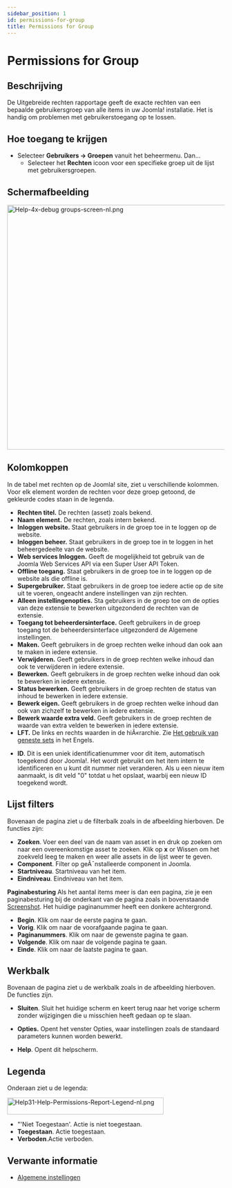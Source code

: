 ```yaml
---
sidebar_position: 1
id: permissions-for-group
title: Permissions for Group
---
```

# Permissions for Group
## Beschrijving

De Uitgebreide rechten rapportage geeft de exacte rechten van een
bepaalde gebruikersgroep van alle items in uw Joomla! installatie. Het
is handig om problemen met gebruikerstoegang op te lossen.

## Hoe toegang te krijgen

- Selecteer **Gebruikers **→** Groepen** vanuit het beheermenu. Dan...
  - Selecteer het **Rechten** icoon voor een specifieke groep uit de
    lijst met gebruikersgroepen.

## Schermafbeelding

<img
src="https://docs.joomla.org/images/thumb/7/7e/Help-4x-debug_groups-screen-nl.png/800px-Help-4x-debug_groups-screen-nl.png"
decoding="async"
srcset="https://docs.joomla.org/images/thumb/7/7e/Help-4x-debug_groups-screen-nl.png/1200px-Help-4x-debug_groups-screen-nl.png 1.5x, https://docs.joomla.org/images/7/7e/Help-4x-debug_groups-screen-nl.png 2x"
data-file-width="1285" data-file-height="910" width="800" height="567"
alt="Help-4x-debug groups-screen-nl.png" />

## Kolomkoppen

In de tabel met rechten op de Joomla! site, ziet u verschillende
kolommen. Voor elk element worden de rechten voor deze groep getoond, de
gekleurde codes staan in de legenda.

- **Rechten titel.** De rechten (asset) zoals bekend.
- **Naam element.** De rechten, zoals intern bekend.
- **Inloggen website.** Staat gebruikers in de groep toe in te loggen op
  de website.
- **Inloggen beheer.** Staat gebruikers in de groep toe in te loggen in
  het beheergedeelte van de website.
- **Web services Inloggen.** Geeft de mogelijkheid tot gebruik van de
  Joomla Web Services API via een Super User API Token.
- **Offline toegang.** Staat gebruikers in de groep toe in te loggen op
  de website als die offline is.
- **Supergebruiker.** Staat gebruikers in de groep toe iedere actie op
  de site uit te voeren, ongeacht andere instellingen van zijn rechten.
- **Alleen instellingenopties.** Sta gebruikers in de groep toe om de
  opties van deze extensie te bewerken uitgezonderd de rechten van de
  extensie.
- **Toegang tot beheerdersinterface.** Geeft gebruikers in de groep
  toegang tot de beheerdersinterface uitgezonderd de Algemene
  instellingen.
- **Maken.** Geeft gebruikers in de groep rechten welke inhoud dan ook
  aan te maken in iedere extensie.
- **Verwijderen.** Geeft gebruikers in de groep rechten welke inhoud dan
  ook te verwijderen in iedere extensie.
- **Bewerken.** Geeft gebruikers in de groep rechten welke inhoud dan
  ook te bewerken in iedere extensie.
- **Status bewerken.** Geeft gebruikers in de groep rechten de status
  van inhoud te bewerken in iedere extensie.
- **Bewerk eigen.** Geeft gebruikers in de groep rechten welke inhoud
  dan ook van zichzelf te bewerken in iedere extensie.
- **Bewerk waarde extra veld.** Geeft gebruikers in de groep rechten de
  waarde van extra velden te bewerken in iedere extensie.
- **LFT.** De links en rechts waarden in de hiÃ«rarchie. Zie [Het
  gebruik van geneste
  sets](https://docs.joomla.org/Using_nested_sets "Using nested sets")
  in het Engels.

<!-- -->

- **ID**. Dit is een uniek identificatienummer voor dit item,
  automatisch toegekend door Joomla!. Het wordt gebruikt om het item
  intern te identificeren en u kunt dit nummer niet veranderen. Als u
  een nieuw item aanmaakt, is dit veld "0" totdat u het opslaat, waarbij
  een nieuw ID toegekend wordt.

## Lijst filters

Bovenaan de pagina ziet u de filterbalk zoals in de afbeelding
hierboven. De functies zijn:

- **Zoeken**. Voer een deel van de naam van asset in en druk op zoeken
  om naar een overeenkomstige asset te zoeken. Klik op **x** or Wissen
  om het zoekveld leeg te maken en weer alle assets in de lijst weer te
  geven.
- **Component**. Filter op geÃ¯nstalleerde component in Joomla.
- **Startniveau**. Startniveau van het item.
- **Eindniveau**. Eindniveau van het item.

**Paginabesturing** Als het aantal items meer is dan een pagina, zie je
een paginabesturing bij de onderkant van de pagina zoals in bovenstaande
[Screenshot](#screenshot). Het huidige paginanummer heeft een donkere
achtergrond.

- **Begin**. Klik om naar de eerste pagina te gaan.
- **Vorig**. Klik om naar de voorafgaande pagina te gaan.
- **Paginanummers**. Klik om naar de gewenste pagina te gaan.
- **Volgende**. Klik om naar de volgende pagina te gaan.
- **Einde**. Klik om naar de laatste pagina te gaan.

## Werkbalk

Bovenaan de pagina ziet u de werkbalk zoals in de afbeelding hierboven.
De functies zijn.

- **Sluiten**. Sluit het huidige scherm en keert terug naar het vorige
  scherm zonder wijzigingen die u misschien heeft gedaan op te slaan.

<!-- -->

- **Opties.** Opent het venster Opties, waar instellingen zoals de
  standaard parameters kunnen worden bewerkt.

<!-- -->

- **Help**. Opent dit helpscherm.

## Legenda

Onderaan ziet u de legenda:

<img
src="https://docs.joomla.org/images/8/84/Help31-Help-Permissions-Report-Legend-nl.png"
decoding="async" data-file-width="362" data-file-height="39" width="362"
height="39" alt="Help31-Help-Permissions-Report-Legend-nl.png" />

- "'Niet Toegestaan'. Actie is niet toegestaan.
- **Toegestaan**. Actie toegestaan.
- **Verboden**.Actie verboden.

## Verwante informatie

- [Algemene
  instellingen](https://docs.joomla.org/Help4.x:Site_Global_Configuration/nl "Help4.x:Site Global Configuration/nl")

